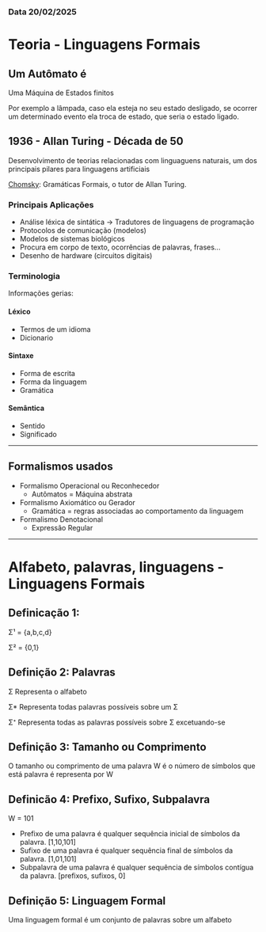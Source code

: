 ### Data 20/02/2025

# Teoria - Linguagens Formais

## Um Autômato é 
  <p> Uma Máquina de Estados finitos </p>
  <p> Por exemplo a lâmpada, caso ela esteja no seu estado desligado, se ocorrer um determinado evento ela troca de estado, que seria o estado ligado. </p>
  
## 1936 - Allan Turing - Década de 50
  <p> Desenvolvimento de teorias relacionadas com linguaguens naturais, um dos principais pilares para linguagens artificiais</p>
  <p> <a href="[https://example.com](https://brasilescola.uol.com.br/biografia/noam-chomsky.htm)">Chomsky</a>: Gramáticas Formais, o tutor de Allan Turing. </p>

### Principais Aplicações
<ul>
  <li> Análise léxica de sintática -> Tradutores de linguagens de programação </li>
  <li> Protocolos de comunicação (modelos) </li>
  <li> Modelos de sistemas biológicos </li>
  <li> Procura em corpo de texto, ocorrências de palavras, frases... </li>
  <li> Desenho de hardware (circuitos digitais) </li>
</ul>

### Terminologia 
<p> Informações gerias: </p>

#### Léxico
<ul>
  <li> Termos de um idioma </li>
  <li> Dicionario </li>
</ul>

#### Sintaxe
<ul>
  <li> Forma de escrita </li>
  <li> Forma da linguagem </li>
  <li> Gramática </li>
</ul>

#### Semântica
<ul>
  <li> Sentido </li>
  <li> Significado </li>
</ul>

---

## Formalismos usados
<ul> 
  <li> Formalismo Operacional ou Reconhecedor
    <ul>
      <li> Autômatos = Máquina abstrata</li>
    </ul>
  </li>
  <li> Formalismo Axiomático ou Gerador
    <ul>
      <li> Gramática = regras associadas ao comportamento da linguagem</li>
    </ul>
  </li>
  <li> Formalismo Denotacional
    <ul>
      <li> Expressão Regular</li>
    </ul>
  </li>
</ul>

---

# Alfabeto, palavras, linguagens - Linguagens Formais

## Definicação 1: 
<p> Σ¹ = {a,b,c,d} </p>
<p> Σ² = {0,1} </p>

## Definição 2: Palavras
<p> Σ Representa o alfabeto </p>
<p> Σ* Representa todas palavras possíveis sobre um Σ </p>
<p> Σ⁺ Representa todas as palavras possíveis sobre Σ excetuando-se </p>

## Definição 3: Tamanho ou Comprimento
<p> O tamanho ou comprimento de uma palavra W é o número de símbolos que está palavra é representa por W </p>

## Definicão 4: Prefixo, Sufixo, Subpalavra 
<p> W = 101 </p>
<ul>
  <li> Prefixo de uma palavra é qualquer sequência inicial de símbolos da palavra. [1,10,101] </li>
  <li> Sufixo de uma palavra é qualquer sequência final de símbolos da palavra. [1,01,101] </li>
  <li> Subpalavra de uma palavra é qualquer sequência de símbolos contígua da palavra. [prefixos, sufixos, 0]</li>
</ul>

## Definição 5: Linguagem Formal
<p> Uma linguagem formal é um conjunto de palavras sobre um alfabeto </p>
